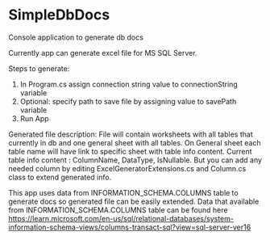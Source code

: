 # SimpleDbDocs
Console application to generate db docs

Currently app can generate excel file for MS SQL Server. 

Steps to generate:
1. In Program.cs assign connection string value to connectionString variable
2. Optional: specify path to save file by assigning value to savePath variable
3. Run App

Generated file description:
File will contain worksheets with all tables that currently in db and one general sheet with all tables. On General sheet each table name will have link to specific sheet with table info content. Current table info content : ColumnName, DataType, IsNullable. But you can add any needed column by editing ExcelGeneratorExtensions.cs and Column.cs class to extend generated info. 

This app uses data from INFORMATION_SCHEMA.COLUMNS table to generate docs so generated file can be easily extended. Data that available from INFORMATION_SCHEMA.COLUMNS table can be found here https://learn.microsoft.com/en-us/sql/relational-databases/system-information-schema-views/columns-transact-sql?view=sql-server-ver16
